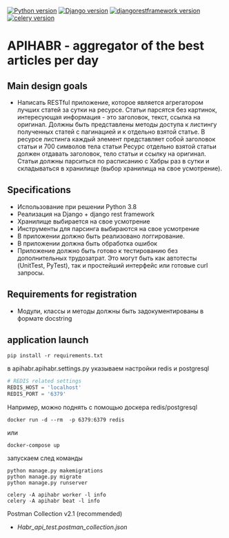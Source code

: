 [![Python version](https://img.shields.io/badge/Python-3.8.4-green)](https://www.python.org/)
[![Django version](https://img.shields.io/badge/Django-3.0.8-green)](https://docs.djangoproject.com/en/3.0/)
[![djangorestframework version](https://img.shields.io/badge/djangorestframework-3.11.0-green)](https://www.django-rest-framework.org/)
[![celery version](https://img.shields.io/badge/celery-4.4.6-green)](https://www.django-rest-framework.org/)

# APIHABR - aggregator of the best articles per day

## Main design goals

- Написать RESTful приложение, которое является агрегатором лучших статей за сутки на ресурсе. Статьи парсятся без картинок, интересующая информация - это заголовок, текст, ссылка на оригинал. Должны быть представлены методы доступа к листингу полученных статей с пагинацией и к отдельно взятой статье. 
В ресурсе листинга каждый элемент представляет собой заголовок статьи и  700 символов тела статьи
Ресурс отдельно взятой статьи должен отдавать заголовок, тело статьи и ссылку на оригинал.
Статьи должны парситься по расписанию с Хабры раз в сутки и складываться в хранилище (выбор хранилища на свое усмотрение).

## Specifications

- Использование при решении Python 3.8
- Реализация на Django + django rest framework
- Хранилище выбирается на свое усмотрение
- Инструменты для парсинга выбираются на свое усмотрение
- В приложении должно быть реализовано логгирование.
- В приложении должна быть обработка ошибок
- Приложение должно быть готово к тестированию без дополнительных трудозатрат. Это могут быть как автотесты (UnitTest, PyTest), так и простейший интерфейс или готовые curl запросы.

## Requirements for registration

- Модули, классы и методы должны быть задокументированы в формате docstring

## application launch

```shell script
pip install -r requirements.txt
```

в apihabr.apihabr.settings.py указываем настройки redis и postgresql

```python
# REDIS related settings
REDIS_HOST = 'localhost'
REDIS_PORT = '6379'
```
Например, можно поднять c помощью доскера redis/postgresql
```shell script
docker run -d --rm  -p 6379:6379 redis
```
или
```shell script
docker-compose up
```
запускаем след команды
```shell script
python manage.py makemigrations
python manage.py migrate
python manage.py runserver

celery -A apihabr worker -l info
celery -A apihabr beat -l info
```


Postman Collection v2.1 (recommended)
* *Habr_api_test.postman_collection.json*